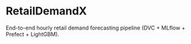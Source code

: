 # RetailDemandX
End-to-end hourly retail demand forecasting pipeline (DVC + MLflow + Prefect + LightGBM).
